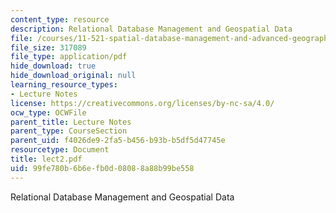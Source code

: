 ```yaml
---
content_type: resource
description: Relational Database Management and Geospatial Data
file: /courses/11-521-spatial-database-management-and-advanced-geographic-information-systems-spring-2003/99fe780b6b6efb0d08088a88b99be558_lect2.pdf
file_size: 317089
file_type: application/pdf
hide_download: true
hide_download_original: null
learning_resource_types:
- Lecture Notes
license: https://creativecommons.org/licenses/by-nc-sa/4.0/
ocw_type: OCWFile
parent_title: Lecture Notes
parent_type: CourseSection
parent_uid: f4026de9-2fa5-b456-b93b-b5df5d47745e
resourcetype: Document
title: lect2.pdf
uid: 99fe780b-6b6e-fb0d-0808-8a88b99be558
---
```

Relational Database Management and Geospatial Data